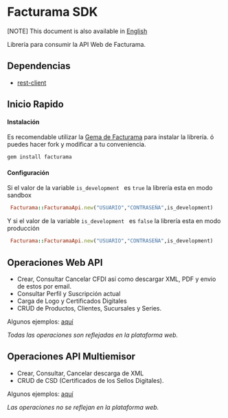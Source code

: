# Facturama SDK

[NOTE] This document is also available in [English]

Librería para consumir la API Web de Facturama.

## Dependencias
* [rest-client](https://rubygems.org/gems/rest-client)

## Inicio Rapido

#### Instalación #####

Es recomendable utilizar la [Gema de Facturama](https://rubygems.org/gems/facturama) para instalar la librería. ó puedes hacer fork y modificar a tu conveniencia.
```.rb
gem install facturama
```

#### Configuración  #####
Si el valor de la variable  ```is_development ``` es ```true``` la librería esta en modo sandbox
 ```.rb
  Facturama::FacturamaApi.new("USUARIO","CONTRASEÑA",is_development)
```
Y si el valor de la variable  ```is_development ``` es ```false``` la librería esta en modo producción
 ```.rb
  Facturama::FacturamaApi.new("USUARIO","CONTRASEÑA",is_development)
```

## Operaciones Web API

- Crear, Consultar Cancelar CFDI así como descargar XML, PDF y envio de estos por email.
- Consultar Perfil y Suscripción actual
- Carga de Logo y Certificados Digitales
- CRUD de Productos, Clientes, Sucursales y Series.

Algunos ejemplos: [aquí](https://github.com/Facturama/facturama-ruby-sdk/wiki/API-Web)

*Todas las operaciones son reflejadas en la plataforma web.*

## Operaciones API Multiemisor

- Crear, Consultar, Cancelar descarga de XML
- CRUD de CSD (Certificados de los Sellos Digitales).

Algunos ejemplos: [aquí](https://github.com/Facturama/facturama-ruby-sdk/wiki/API-Multiemisor)

*Las operaciones no se reflejan en la plataforma web.*

[English]: ./README-en.md
